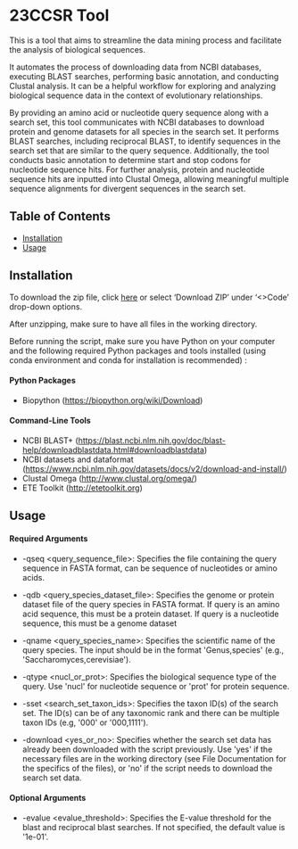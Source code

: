 # 23CCSR Tool
This is a tool that aims to streamline the data mining process and facilitate the analysis of biological sequences. 

It automates the process of downloading data from NCBI databases, executing BLAST searches, performing basic annotation, and conducting Clustal analysis. It can be a helpful workflow for exploring and analyzing biological sequence data in the context of evolutionary relationships.

By providing an amino acid or nucleotide query sequence along with a search set, this tool communicates with NCBI databases to download protein and genome datasets for all species in the search set. It performs BLAST searches, including reciprocal BLAST, to identify sequences in the search set that are similar to the query sequence. Additionally, the tool conducts basic annotation to determine start and stop codons for nucleotide sequence hits. For further analysis, protein and nucleotide sequence hits are inputted into Clustal Omega, allowing meaningful multiple sequence alignments for divergent sequences in the search set.


## Table of Contents
- [Installation](#installation)
- [Usage](#usage)
  

## Installation
<a name="installation"></a>
To download the zip file, click [here](http://github.com/maitiennguyen/23CCSR/zipball/master/) or select ‘Download ZIP’ under ‘<>Code’ drop-down options.

After unzipping, make sure to have all files in the working directory.

Before running the script, make sure you have Python on your computer and the following required Python packages and tools installed (using conda environment and conda for installation is recommended) :

#### Python Packages
-	Biopython (https://biopython.org/wiki/Download)

#### Command-Line Tools
-	NCBI BLAST+ (https://blast.ncbi.nlm.nih.gov/doc/blast-help/downloadblastdata.html#downloadblastdata)
-	NCBI datasets and dataformat (https://www.ncbi.nlm.nih.gov/datasets/docs/v2/download-and-install/)
-	Clustal Omega (http://www.clustal.org/omega/)
-	ETE Toolkit (http://etetoolkit.org)


## Usage
<a name="usage"></a>
#### Required Arguments
- -qseq <query_sequence_file>: Specifies the file containing the query sequence in FASTA format, can be sequence of nucleotides or amino acids. 

- -qdb <query_species_dataset_file>: Specifies the genome or protein dataset file of the query species in FASTA format. If query is an amino acid sequence, this must be a protein dataset. If query is a nucleotide sequence, this must be a genome dataset

- -qname <query_species_name>: Specifies the scientific name of the query species. The input should be in the format 'Genus,species' (e.g., 'Saccharomyces,cerevisiae').

- -qtype <nucl_or_prot>: Specifies the biological sequence type of the query. Use 'nucl' for nucleotide sequence or 'prot' for protein sequence.

- -sset <search_set_taxon_ids>: Specifies the taxon ID(s) of the search set. The ID(s) can be of any taxonomic rank and there can be multiple taxon IDs (e.g, '000' or '000,1111').
  
- -download <yes_or_no>: Specifies whether the search set data has already been downloaded with the script previously. Use 'yes' if the necessary files are in the working directory (see File Documentation for the specifics of the files), or 'no' if the script needs to download the search set data.

#### Optional Arguments
- -evalue <evalue_threshold>: Specifies the E-value threshold for the blast and reciprocal blast searches. If not specified, the default value is '1e-01'.

